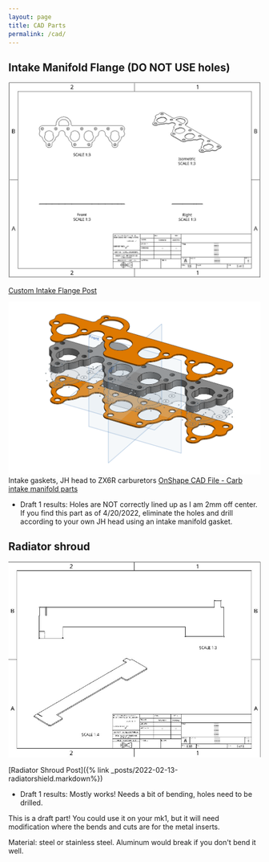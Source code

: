 ```yaml
---
layout: page
title: CAD Parts
permalink: /cad/
---
```


## Intake Manifold Flange (DO NOT USE holes)
![Custom Intake Flange](/assets/img/cad_flange.jpg)

[Custom Intake Flange Post](https://www.sudoyashi.com/fixleakscad)

![JH Intake Manifold to ZX6R](/assets/img/cad-intakezx6r.png)
Intake gaskets, JH head to ZX6R carburetors
[OnShape CAD File - Carb intake manifold parts](https://cad.onshape.com/documents/7a32fc010341001fefe680a2/w/5cf5bc94a9890883c066f328/e/a17692b2dd5bad247ca9204a)

- Draft 1 results: Holes are NOT correctly lined up as I am 2mm off center. If you find this part as of 4/20/2022, eliminate the holes and drill according to your own JH head using an intake manifold gasket.


## Radiator shroud
![Radiator shroud draft, drawing not to scale](/assets/img/cad_radiatorshroud.jpg)

[Radiator Shroud Post]({% link _posts/2022-02-13-radiatorshield.markdown%})

- Draft 1 results: Mostly works! Needs a bit of bending, holes need to be drilled.

This is a draft part! You could use it on your mk1, but it will need modification where the bends and cuts are for the metal inserts.

Material: steel or stainless steel. Aluminum would break if you don't bend it well.

